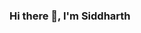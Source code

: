 ### Hi there 👋, I'm Siddharth

<!--
![Anurag's GitHub stats](https://github-readme-stats.vercel.app/api?username=siddharthdeore&show_icons=true&theme=radical)

**siddharthdeore/siddharthdeore** is a ✨ _special_ ✨ repository because its `README.md` (this file) appears on your GitHub profile.
-->
<!-- 
[![trophy](https://github-profile-trophy.vercel.app/?username=siddharthdeore&theme=nord)](https://github.com/ryo-ma/github-profile-trophy)
-->

<!-- 
[![Top Langs](https://github-readme-stats.vercel.app/api/top-langs/?username=siddharthdeore)](https://github.com/anuraghazra/github-readme-stats)
-->

<!-- 

Here are some ideas to get you started:

- 🔭 I’m currently working on ...
- 🌱 I’m currently learning ...
- 👯 I’m looking to collaborate on ...
- 🤔 I’m looking for help with ...
- 💬 Ask me about ...
- 📫 How to reach me: ...
- 😄 Pronouns: ...
- ⚡ Fun fact: ...
-->
